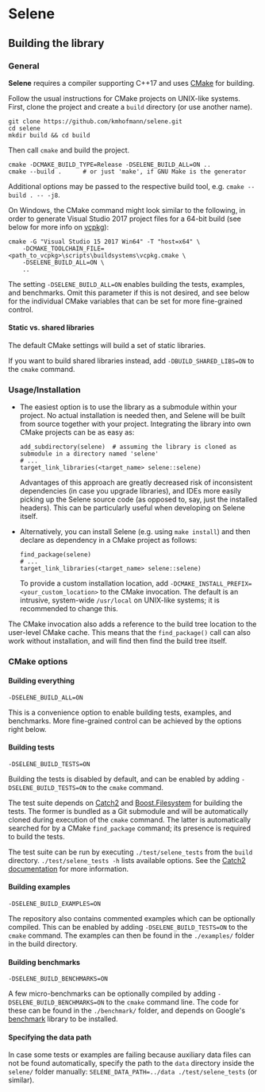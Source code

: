 # Selene

## Building the library

### General

**Selene** requires a compiler supporting C++17 and uses [CMake](https://cmake.org/) for building.

Follow the usual instructions for CMake projects on UNIX-like systems.
First, clone the project and create a `build` directory (or use another name).

    git clone https://github.com/kmhofmann/selene.git
    cd selene
    mkdir build && cd build

Then call `cmake` and build the project.

    cmake -DCMAKE_BUILD_TYPE=Release -DSELENE_BUILD_ALL=ON ..
    cmake --build .      # or just 'make', if GNU Make is the generator

Additional options may be passed to the respective build tool, e.g. `cmake --build . -- -j8`.

On Windows, the CMake command might look similar to the following, in order to generate Visual Studio 2017 project
files for a 64-bit build (see below for more info on [vcpkg](https://github.com/Microsoft/vcpkg)):

    cmake -G "Visual Studio 15 2017 Win64" -T "host=x64" \
        -DCMAKE_TOOLCHAIN_FILE=<path_to_vcpkg>\scripts\buildsystems\vcpkg.cmake \
        -DSELENE_BUILD_ALL=ON \
        ..

The setting `-DSELENE_BUILD_ALL=ON` enables building the tests, examples, and benchmarks.
Omit this parameter if this is not desired, and see below for the individual CMake variables that can be set for
more fine-grained control.

#### Static vs. shared libraries

The default CMake settings will build a set of static libraries.

If you want to build shared libraries instead, add `-DBUILD_SHARED_LIBS=ON` to the `cmake` command.

### Usage/Installation

* The easiest option is to use the library as a submodule within your project.
  No actual installation is needed then, and Selene will be built from source together with your project.
  Integrating the library into own CMake projects can be as easy as:

      add_subdirectory(selene)  # assuming the library is cloned as submodule in a directory named 'selene'
      # ...
      target_link_libraries(<target_name> selene::selene)

  Advantages of this approach are greatly decreased risk of inconsistent dependencies (in case you upgrade libraries),
  and IDEs more easily picking up the Selene source code (as opposed to, say, just the installed headers).
  This can be particularly useful when developing on Selene itself.

* Alternatively, you can install Selene (e.g. using `make install`) and then declare as dependency in a CMake project
  as follows:

      find_package(selene)
      # ...
      target_link_libraries(<target_name> selene::selene)

  To provide a custom installation location, add `-DCMAKE_INSTALL_PREFIX=<your_custom_location>` to the CMake invocation.
  The default is an intrusive, system-wide `/usr/local` on UNIX-like systems; it is recommended to change this.

The CMake invocation also adds a reference to the build tree location to the user-level CMake cache.
This means that the `find_package()` call can also work without installation, and will find then find the build tree
itself. 

### CMake options

#### Building everything

    -DSELENE_BUILD_ALL=ON
    
This is a convenience option to enable building tests, examples, and benchmarks.
More fine-grained control can be achieved by the options right below.

#### Building tests

    -DSELENE_BUILD_TESTS=ON

Building the tests is disabled by default, and can be enabled by adding `-DSELENE_BUILD_TESTS=ON` to the `cmake`
command.

The test suite depends on [Catch2](https://github.com/catchorg/Catch2) and [Boost.Filesystem](http://www.boost.org/) for building the tests.
The former is bundled as a Git submodule and will be automatically cloned during execution of the `cmake` command.
The latter is automatically searched for by a CMake `find_package` command; its presence is required to build the tests.

The test suite can be run by executing `./test/selene_tests` from the `build` directory. `./test/selene_tests -h` lists
available options. See the [Catch2 documentation](https://github.com/catchorg/Catch2/blob/master/docs/command-line.md)
for more information.

#### Building examples

    -DSELENE_BUILD_EXAMPLES=ON

The repository also contains commented examples which can be optionally compiled.
This can be enabled by adding `-DSELENE_BUILD_TESTS=ON` to the `cmake` command.
The examples can then be found in the `./examples/` folder in the build directory.

#### Building benchmarks

    -DSELENE_BUILD_BENCHMARKS=ON

A few micro-benchmarks can be optionally compiled by adding `-DSELENE_BUILD_BENCHMARKS=ON` to the `cmake` command line.
The code for these can be found in the `./benchmark/` folder, and depends on Google's
[benchmark](https://github.com/google/benchmark) library to be installed.

#### Specifying the data path

In case some tests or examples are failing because auxiliary data files can not be found automatically, specify the path
to the `data` directory inside the `selene/` folder manually: `SELENE_DATA_PATH=../data ./test/selene_tests` (or
similar).
